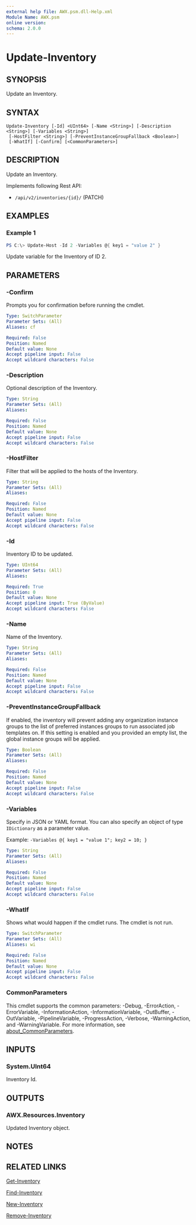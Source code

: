```yaml
---
external help file: AWX.psm.dll-Help.xml
Module Name: AWX.psm
online version:
schema: 2.0.0
---
```


# Update-Inventory

## SYNOPSIS
Update an Inventory.

## SYNTAX

```
Update-Inventory [-Id] <UInt64> [-Name <String>] [-Description <String>] [-Variables <String>]
 [-HostFilter <String>] [-PreventInstanceGroupFallback <Boolean>]
 [-WhatIf] [-Confirm] [<CommonParameters>]
```

## DESCRIPTION
Update an Inventory.

Implements following Rest API:  
- `/api/v2/inventories/{id}/` (PATCH)

## EXAMPLES

### Example 1
```powershell
PS C:\> Update-Host -Id 2 -Variables @{ key1 = "value 2" }
```

Update variable for the Inventory of ID 2.

## PARAMETERS

### -Confirm
Prompts you for confirmation before running the cmdlet.

```yaml
Type: SwitchParameter
Parameter Sets: (All)
Aliases: cf

Required: False
Position: Named
Default value: None
Accept pipeline input: False
Accept wildcard characters: False
```

### -Description
Optional description of the Inventory.

```yaml
Type: String
Parameter Sets: (All)
Aliases:

Required: False
Position: Named
Default value: None
Accept pipeline input: False
Accept wildcard characters: False
```

### -HostFilter
Filter that will be applied to the hosts of the Inventory.

```yaml
Type: String
Parameter Sets: (All)
Aliases:

Required: False
Position: Named
Default value: None
Accept pipeline input: False
Accept wildcard characters: False
```

### -Id
Inventory ID to be updated.

```yaml
Type: UInt64
Parameter Sets: (All)
Aliases:

Required: True
Position: 0
Default value: None
Accept pipeline input: True (ByValue)
Accept wildcard characters: False
```

### -Name
Name of the Inventory.

```yaml
Type: String
Parameter Sets: (All)
Aliases:

Required: False
Position: Named
Default value: None
Accept pipeline input: False
Accept wildcard characters: False
```

### -PreventInstanceGroupFallback
If enabled, the inventory will prevent adding any organization instance groups to the list of preferred instances groups to run associated job templates on.
If this setting is enabled and you provided an empty list, the global instance groups will be applied.

```yaml
Type: Boolean
Parameter Sets: (All)
Aliases:

Required: False
Position: Named
Default value: None
Accept pipeline input: False
Accept wildcard characters: False
```

### -Variables
Specify in JSON or YAML format.
You can also specify an object of type `IDictionary` as a parameter value.

Example: `-Variables @{ key1 = "value 1"; key2 = 10; }`

```yaml
Type: String
Parameter Sets: (All)
Aliases:

Required: False
Position: Named
Default value: None
Accept pipeline input: False
Accept wildcard characters: False
```

### -WhatIf
Shows what would happen if the cmdlet runs.
The cmdlet is not run.

```yaml
Type: SwitchParameter
Parameter Sets: (All)
Aliases: wi

Required: False
Position: Named
Default value: None
Accept pipeline input: False
Accept wildcard characters: False
```

### CommonParameters
This cmdlet supports the common parameters: -Debug, -ErrorAction, -ErrorVariable, -InformationAction, -InformationVariable, -OutBuffer, -OutVariable, -PipelineVariable, -ProgressAction, -Verbose, -WarningAction, and -WarningVariable. For more information, see [about_CommonParameters](http://go.microsoft.com/fwlink/?LinkID=113216).

## INPUTS

### System.UInt64
Inventory Id.

## OUTPUTS

### AWX.Resources.Inventory
Updated Inventory object.

## NOTES

## RELATED LINKS

[Get-Inventory](Get-Inventory.md)

[Find-Inventory](Find-Inventory.md)

[New-Inventory](New-Inventory.md)

[Remove-Inventory](Remove-Inventory.md)
